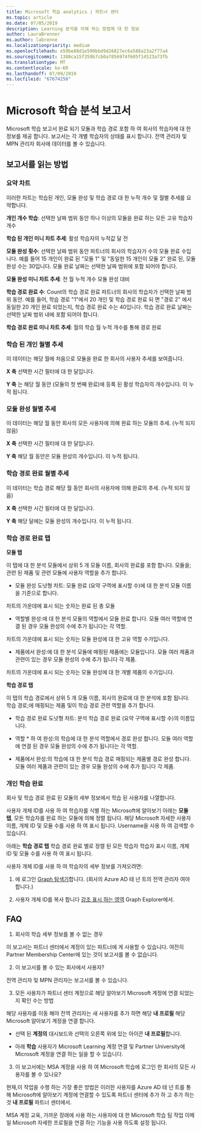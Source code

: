 ```yaml
---
title: Microsoft 학습 analytics | 파트너 센터
ms.topic: article
ms.date: 07/05/2019
description: Learning 분석을 이해 하는 방법에 대 한 정보
author: LauraBrenner
ms.author: labrenne
ms.localizationpriority: medium
ms.openlocfilehash: e59be88d1e599bbd9d26827ec6a588a23a2f77a4
ms.sourcegitcommit: 1388ca15f359b7cb0a7856974f605f14523a73fb
ms.translationtype: MT
ms.contentlocale: ko-KR
ms.lasthandoff: 07/09/2019
ms.locfileid: "67674250"
---
```

# <a name="microsoft-learn-analytics-report"></a>Microsoft 학습 분석 보고서

Microsoft 학습 보고서 완료 되기 모듈과 학습 경로 포함 하 여 회사의 학습자에 대 한 정보를 제공 합니다. 보고서는 각 개별 학습자의 상태를 표시 합니다. 전역 관리자 및 MPN 관리자 회사에 데이터를 볼 수 있습니다.

## <a name="how-to-read-the-report"></a>보고서를 읽는 방법

### <a name="summary-charts"></a>요약 차트

이러한 차트는 학습된 개인, 모듈 완성 및 학습 경로 대 한 누적 개수 및 월별 추세를 요약합니다.


**개인 개수 학습**: 선택한 날짜 범위 동안 하나 이상의 모듈을 완료 하는 모든 고유 학습자 개수 

**학습 된 개인 미니 차트 추세**: 활성 학습자의 누적값 달 전 

**모듈 완성 횟수**: 선택한 날짜 범위 동안 파트너의 회사의 학습자가 수의 모듈 완료 수입니다.
예를 들어 15 개인이 완료 된 "모듈 1" 및 "동일한 15 개인이 모듈 2" 완료 된, 모듈 완성 수는 30입니다. 모듈 완료 날짜는 선택한 날짜 범위에 포함 되어야 합니다.

**모듈 완성 미니 차트 추세**: 전 월 누적 개수 모듈 완성 대비 

**학습 경로 완료 수**: Count의 학습 경로 완료 파트너의 회사의 학습자가 선택한 날짜 범위 동안.
예를 들어, 학습 경로 "1"에서 20 개인 및 학습 경로 완료 되 면 "경로 2" 에서 동일한 20 개인 완료 되었는지, 학습 경로 완료 수는 40입니다. 학습 경로 완료 날짜는 선택한 날짜 범위 내에 포함 되어야 합니다.

**학습 경로 완료 미니 차트 추세**: 월의 학습 월 누적 개수를 통해 경로 완료 

### <a name="trained-individuals-monthly-trend"></a>학습 된 개인 월별 추세

이 데이터는 해당 월에 처음으로 모듈을 완료 한 회사의 사용자 추세를 보여줍니다. 

**X 축** 선택한 시간 필터에 대 한 달입니다. 

**Y 축** 는 해당 월 동안 (모듈의 첫 번째 완료)에 등록 된 활성 학습자의 개수입니다. 이 누적 됩니다.

### <a name="module-completions-monthly-trend"></a>모듈 완성 월별 추세

이 데이터는 해당 월 동안 회사의 모든 사용자에 의해 완료 하는 모듈의 추세. (누적 되지 않음) 

**X 축** 선택한 시간 필터에 대 한 달입니다. 

**Y 축** 해당 월 동안은 모듈 완성의 개수입니다. 이 누적 됩니다.

### <a name="learning-path-completions-monthly-trend"></a>학습 경로 완료 월별 추세

이 데이터는 학습 경로 해당 월 동안 회사의 사용자에 의해 완료의 추세. (누적 되지 않음) 

**X 축** 선택한 시간 필터에 대 한 달입니다. 

**Y 축** 해당 달에는 모듈 완성의 개수입니다. 이 누적 됩니다.

### <a name="learning-path-completion-tabs"></a>학습 경로 완료 탭 

**모듈 탭**

이 탭에 대 한 분석 모듈에서 상위 5 개 모듈 이름, 회사의 완료를 포함 합니다. 모듈을; 관련 된 제품 및 관련 모듈에 사용자 역할을 추가 합니다.  

- 모듈 완성 도넛형 차트: 모듈 완료 (요약 구역에 표시할 수)에 대 한 분석 모듈 이름을 기준으로 합니다.

차트의 가운데에 표시 되는 숫자는 완료 된 총 모듈

- 역할별 완성:에 대 한 분석 모듈의 역할에서 모듈 완료 합니다. 모듈 여러 역할에 연결 된 경우 모듈 완성의 수에 추가 됩니다는 각 역할.

차트의 가운데에 표시 되는 숫자는 모듈 완성에 대 한 고유 역할 수가입니다. 

- 제품에서 완성:에 대 한 분석 모듈에 매핑된 제품에는 모듈입니다. 모듈 여러 제품과 관련이 있는 경우 모듈 완성의 수에 추가 됩니다 각 제품.    

차트의 가운데에 표시 되는 숫자는 모듈 완성에 대 한 개별 제품의 수가입니다.  

**학습 경로 탭**   

이 탭의 학습 경로에서 상위 5 개 모듈 이름, 회사의 완료에 대 한 분석에 포함 됩니다. 학습 경로;에 매핑되는 제품 및이 학습 경로 관련 역할을 추가 합니다.  

- 학습 경로 완료 도넛형 차트: 분석 학습 경로 완료 (요약 구역에 표시할 수)의 이름입니다.

- 역할 * 하 여 완성:의 학습에 대 한 분석 역할에서 경로 완성 합니다. 모듈 여러 역할에 연결 된 경우 모듈 완성의 수에 추가 됩니다는 각 역할.

- 제품에서 완성:의 학습에 대 한 분석 학습 경로 매핑되는 제품별 경로 완성 합니다. 모듈 여러 제품과 관련이 있는 경우 모듈 완성의 수에 추가 됩니다 각 제품.

### <a name="completions-by-learning-individuals"></a>개인 학습 완료

회사 및 학습 경로 완료 된 모듈의 세부 정보에서 학습 된 사용자를 나열합니다.

사용자 개체 ID를 사용 하 여 학습자를 식별 하는 Microsoft에 알아보기 아래는 **모듈 탭**, 모든 학습자를 완료 하는 모듈에 의해 정렬 됩니다. 해당 Microsoft 자세한 사용자 이름, 개체 ID 및 모듈 수를 사용 하 여 표시 됩니다. Username을 사용 하 여 검색할 수 있습니다. 

아래는 **학습 경로 탭** 학습 경로 완료 별로 정렬 된 모든 학습자 학습자 표시 이름, 개체 ID 및 모듈 수를 사용 하 여 표시 됩니다.

사용자 개체 ID를 사용 하 여 학습자의 세부 정보를 가져오려면: 

1. 에 로그인 [Graph 탐색기](https://developer.microsoft.com/graph/graph-explorer )합니다. (회사의 Azure AD 테 넌 트의 전역 관리자 여야 합니다.)

2. 사용자 개체 ID를 복사 합니다 [강조 표시 하는 영역](https://graph.microsoft.com/v1.0/users/a9633ad7-c8dc-4587-b119-0bc286b0711f) Graph Explorer에서. 

## <a name="faq"></a>FAQ

1. 회사의 학습 세부 정보를 볼 수 없는 경우

이 보고서는 파트너 센터에서 계정이 있는 파트너에 게 사용할 수 있습니다. 여전히 Partner Membership Center에 있는 것이 보고서를 볼 수 없습니다.

2.  이 보고서를 볼 수 있는 회사에서 사용자? 

전역 관리자 및 MPN 관리자는 보고서를 볼 수 있습니다.

3. 모든 사용자가 파트너 센터 계정으로 해당 알아보기 Microsoft 계정에 연결 되었는지 확인 수는 방법

해당 사용자를 이동 해야 전역 관리자는 새 사용자를 추가 하면 해당 **내 프로필** 해당 Microsoft 알아보기 계정을 연결 합니다.

- 선택 된 **계정의** 대시보드와 선택의 오른쪽 위에 있는 아이콘 **내 프로필**합니다. 

-  아래 **학습** 사용자가 Microsoft Learning 계정 연결 및 Partner University에 Microsoft 계정을 연결 하는 일을 할 수 있습니다.

3. 이 보고서에는 MSA 계정을 사용 하 여 Microsoft 학습에 로그인 한 회사의 모든 사용자를 볼 수 있나요?

현재,이 작업을 수행 하는 가장 좋은 방법은 이러한 사용자를 Azure AD 테 넌 트를 통해 Microsoft에 알아보기 계정에 연결할 수 있도록 파트너 센터에 추가 하 고 추가 하는 것 **내 프로필** 파트너 센터에서. 

MSA 계정 교육, 가까운 장래에 사용 하는 사용자에 대 한 Microsoft 학습 팀 작업 이메일 Microsoft 자세한 프로필을 연결 하는 기능을 사용 하도록 설정 됩니다. 

